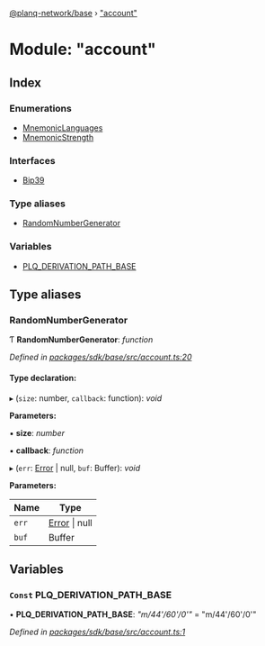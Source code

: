 [@planq-network/base](../README.md) › ["account"](_account_.md)

# Module: "account"

## Index

### Enumerations

* [MnemonicLanguages](../enums/_account_.mnemoniclanguages.md)
* [MnemonicStrength](../enums/_account_.mnemonicstrength.md)

### Interfaces

* [Bip39](../interfaces/_account_.bip39.md)

### Type aliases

* [RandomNumberGenerator](_account_.md#randomnumbergenerator)

### Variables

* [PLQ_DERIVATION_PATH_BASE](_account_.md#const-planq_derivation_path_base)

## Type aliases

###  RandomNumberGenerator

Ƭ **RandomNumberGenerator**: *function*

*Defined in [packages/sdk/base/src/account.ts:20](https://github.com/planq-network/planq-sdk/blob/master/packages/sdk/base/src/account.ts#L20)*

#### Type declaration:

▸ (`size`: number, `callback`: function): *void*

**Parameters:**

▪ **size**: *number*

▪ **callback**: *function*

▸ (`err`: [Error](../classes/_result_.rooterror.md#static-error) | null, `buf`: Buffer): *void*

**Parameters:**

Name | Type |
------ | ------ |
`err` | [Error](../classes/_result_.rooterror.md#static-error) &#124; null |
`buf` | Buffer |

## Variables

### `Const` PLQ_DERIVATION_PATH_BASE

• **PLQ_DERIVATION_PATH_BASE**: *"m/44'/60'/0'"* = "m/44'/60'/0'"

*Defined in [packages/sdk/base/src/account.ts:1](https://github.com/planq-network/planq-sdk/blob/master/packages/sdk/base/src/account.ts#L1)*
